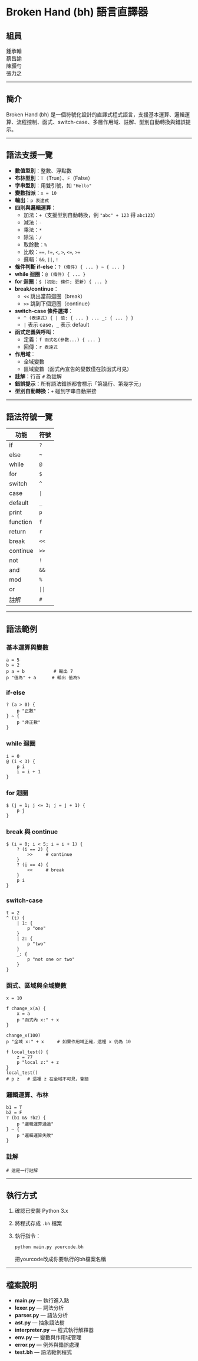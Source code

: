 # Broken Hand (bh) 語言直譯器

## 組員
鍾承翰  
蔡昌諭  
陳顥勻  
張力之

---

## 簡介
Broken Hand (bh) 是一個符號化設計的直譯式程式語言，支援基本運算、邏輯運算、流程控制、函式、switch-case、多層作用域、註解、型別自動轉換與錯誤提示。

---

## 語法支援一覽

- **數值型別**：整數、浮點數
- **布林型別**：`T`（True）、`F`（False）
- **字串型別**：用雙引號，如 `"Hello"`
- **變數指派**：`x = 10`
- **輸出**：`p 表達式`
- **四則與邏輯運算**：
    - 加法：`+`（支援型別自動轉換，例 `"abc" + 123` 得 `abc123`）
    - 減法：`-`
    - 乘法：`*`
    - 除法：`/`
    - 取餘數：`%`
    - 比較：`==`, `!=`, `<`, `>`, `<=`, `>=`
    - 邏輯：`&&`, `||`, `!`
- **條件判斷 if-else**：`? (條件) { ... } ~ { ... }`
- **while 迴圈**：`@ (條件) { ... }`
- **for 迴圈**：`$ (初始; 條件; 更新) { ... }`
- **break/continue**：
    - `<<` 跳出當前迴圈（break）
    - `>>` 跳到下個迴圈（continue）
- **switch-case 條件選擇**：
    - `^ (表達式) { | 值: { ... } ... _: { ... } }`
    - `|` 表示 case，`_` 表示 default
- **函式定義與呼叫**：
    - 定義：`f 函式名(參數...) { ... }`
    - 回傳：`r 表達式`
- **作用域**：
    - 全域變數
    - 區域變數（函式內宣告的變數僅在該函式可見）
- **註解**：行首 `#` 為註解
- **錯誤提示**：所有語法錯誤都會標示「第幾行、第幾字元」
- **型別自動轉換**：`+` 碰到字串自動拼接

---

## 語法符號一覽

| 功能       | 符號     |
|----------|--------|
| if       | `?`    |
| else     | `~`    |
| while    | `@`    |
| for      | `$`    |
| switch   | `^`    |
| case     | `\|`   |
| default  | `_`    |
| print    | `p`    |
| function | `f`    |
| return   | `r`    |
| break    | `<<`   |
| continue | `>>`   |
| not      | `!`    |
| and      | `&&`   |
| mod      | `%`    |
| or       | `\|\|` |
| 註解       | `#`    |

---

## 語法範例

### 基本運算與變數

```bh
a = 5
b = 2
p a + b           # 輸出 7
p "值為" + a      # 輸出 值為5
````

### if-else

```bh
? (a > 0) {
    p "正數"
} ~ {
    p "非正數"
}
```

### while 迴圈

```bh
i = 0
@ (i < 3) {
    p i
    i = i + 1
}
```

### for 迴圈

```bh
$ (j = 1; j <= 3; j = j + 1) {
    p j
}
```

### break 與 continue

```bh
$ (i = 0; i < 5; i = i + 1) {
    ? (i == 2) {
        >>     # continue
    }
    ? (i == 4) {
        <<     # break
    }
    p i
}
```

### switch-case

```bh
t = 2
^ (t) {
    | 1: {
        p "one"
    }
    | 2: {
        p "two"
    }
    _: {
        p "not one or two"
    }
}
```

### 函式、區域與全域變數

```bh
x = 10

f change_x(a) {
    x = a
    p "函式內 x:" + x
}

change_x(100)
p "全域 x:" + x     # 如果作用域正確，這裡 x 仍為 10

f local_test() {
    z = 77
    p "local z:" + z
}
local_test()
# p z   # 這裡 z 在全域不可見，會錯
```

### 邏輯運算、布林

```bh
b1 = T
b2 = F
? (b1 && !b2) {
    p "邏輯運算通過"
} ~ {
    p "邏輯運算失敗"
}
```

### 註解

```bh
# 這是一行註解
```

---

## 執行方式

1. 確認已安裝 Python 3.x
2. 將程式存成 `.bh` 檔案
3. 執行指令：

   ```bash
   python main.py yourcode.bh
   ```
   把yourcode改成你要執行的bh檔案名稱

---

## 檔案說明

* **main.py** — 執行進入點
* **lexer.py** — 詞法分析
* **parser.py** — 語法分析
* **ast.py** — 抽象語法樹
* **interpreter.py** — 程式執行解釋器
* **env.py** — 變數與作用域管理
* **error.py** — 例外與錯誤處理
* **test.bh** — 語法範例程式